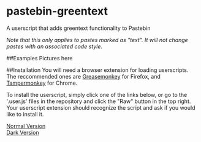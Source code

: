 # pastebin-greentext
A userscript that adds greentext functionality to Pastebin

*Note that this only applies to pastes marked as "text". It will not change pastes with an associated code style.*

##Examples
Pictures here

##Installation
You will need a browser extension for loading userscripts. The reccommended ones are [Greasemonkey](https://addons.mozilla.org/en-US/firefox/addon/greasemonkey/) for Firefox, and [Tampermonkey](https://chrome.google.com/webstore/detail/tampermonkey/dhdgffkkebhmkfjojejmpbldmpobfkfo?hl=en) for Chrome.

To install the userscript, simply click one of the links below, or go to the '.user.js' files in the repository and click the "Raw" button in the top right. Your userscript extension should recognize the script and ask if you would like to install it.

[Normal Version](/pastebin-greentext.user.js)<br>
[Dark Version](/pastebin-greentext-dark.user.js)
